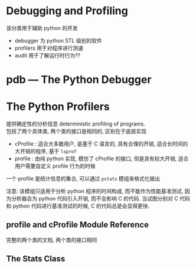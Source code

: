 # Debugging and Profiling

该分类用于辅助 python 的开发
* debugger 为 python STL 级别的软件
* profilers 用于对程序进行测速
* audit 用于了解运行时行为??

# pdb — The Python Debugger



# The Python Profilers

提供确定性的分析信息 deterministic profiling of programs.  
包括了两个具体类, 两个类的接口是相同的, 区别在于底层实现
* cProfile  : 适合大多数用户, 是基于 C 语言的, 具有合理的开销, 适合长时间的 大开销的程序, 基于 `lsprof`
* profile   : 由纯 python 实现, 模仿了 cProfile 的接口, 但是具有较大开销, 适合用户需要自定义 profile 行为的时候

一个 profile 是统计信息的集合, 可以通过 `pstats` 模组来格式化输出  

注意: 该模组只适用于分析 python 程序的时间构成, 而不能作为性能基准测试, 因为分析器会为 python 代码引入开销, 而不会影响 C 的代码. 当试图分别对 C 代码和 python 代码进行基准测试的时候, C 的代码总是会显得更快.

## profile and cProfile Module Reference

完整的两个类的文档, 两个类的接口相同


## The Stats Class

